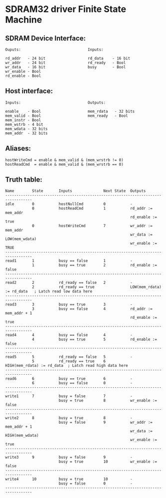 # SDRAM32 driver Finite State Machine

## SDRAM Device Interface:

    Ouputs:                              Inputs:

    rd_addr   - 24 bit                   rd_data    - 16 bit
    wr_addr   - 24 bit                   rd_ready   - Bool
    wr_data   - 16 bit                   busy       - Bool
    wr_enable - Bool
    rd_enable - Bool

## Host interface:

    Inputs:                              Outputs:

    enable    - Bool                     mem_rdata   - 32 bits
    mem_valid - Bool                     mem_ready   - Bool
    mem_instr - Bool
    mem_wstrb - 4 bit
    mem_wdata - 32 bits
    mem_addr  - 32 bits

## Aliases:

    hostWriteCmd = enable & mem_valid & (mem_wrstrb != 0)
    hostReadCmd  = enable & mem_valid & (mem_wrstrb == 0)

## Truth table:

    Name        State       Inputs              Next State  Outputs
    ----------------------------------------------------------------------------------
    idle        0           hostNullCmd         0           - 
                0           hostReadCmd         1           rd_addr := mem_addr
                                                            rd_enable := true
                0           hostWriteCmd        7           wr_addr := mem_addr
                                                            wr_data := LOW(mem_wdata)
                                                            wr_enable := TRUE
    ----------------------------------------------------------------------------------
    read1       1           busy == false       1           -
                1           busy == true        2           rd_enable := false
    ----------------------------------------------------------------------------------
    read2       2           rd_ready == false   2           -
                2           rd_ready == true                LOW(mem_rdata) := rd_data   ; Latch read low data here
    ----------------------------------------------------------------------------------
    read3       3           busy == true        3           -
                3           busy == false       4           rd_addr := mem_addr + 1
                                                            rd_enable := true
    ----------------------------------------------------------------------------------
    read4       4           busy == false       4           -
                4           busy == true        5           rd_enable := false
    ----------------------------------------------------------------------------------
    read5       5           rd_ready == false   5           -
                5           rd_ready == true    6           HIGH(mem_rdata) := rd_data  ; Latch read high data here
    ----------------------------------------------------------------------------------
    read6       6           busy == true        6           -
                6           busy == false       0           -
    ----------------------------------------------------------------------------------
    write1      7           busy = false        7           -
                            busy = true         8           wr_enable := false           
    ----------------------------------------------------------------------------------
    write2      8           busy = true         8           -
                            busy = false        9           wr_addr := mem_addr + 1
                                                            wr_data := HIGH(mem_wdata)
                                                            wr_enable := true 
    ----------------------------------------------------------------------------------
    write3      9           busy = false        9           -
                            busy = true         10          wr_enable := false
    ----------------------------------------------------------------------------------
    write4      10          busy = true         10          -
                            busy = false        0           -
    ----------------------------------------------------------------------------------
















